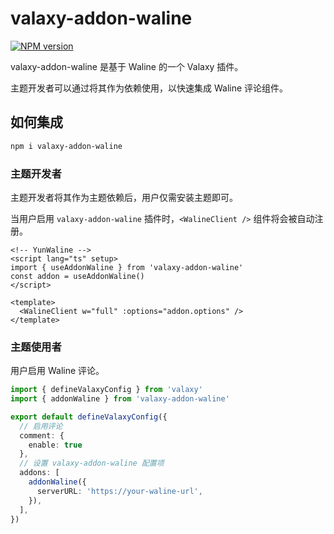 # valaxy-addon-waline

[![NPM version](https://img.shields.io/npm/v/valaxy-addon-waline?color=0078E7)](https://www.npmjs.com/package/valaxy-addon-waline)

valaxy-addon-waline 是基于 Waline 的一个 Valaxy 插件。

主题开发者可以通过将其作为依赖使用，以快速集成 Waline 评论组件。

## 如何集成

```bash
npm i valaxy-addon-waline
```

### 主题开发者

主题开发者将其作为主题依赖后，用户仅需安装主题即可。

当用户启用 `valaxy-addon-waline` 插件时，`<WalineClient />` 组件将会被自动注册。

```vue
<!-- YunWaline -->
<script lang="ts" setup>
import { useAddonWaline } from 'valaxy-addon-waline'
const addon = useAddonWaline()
</script>

<template>
  <WalineClient w="full" :options="addon.options" />
</template>
```

### 主题使用者

用户启用 Waline 评论。

```ts
import { defineValaxyConfig } from 'valaxy'
import { addonWaline } from 'valaxy-addon-waline'

export default defineValaxyConfig({
  // 启用评论
  comment: {
    enable: true
  },
  // 设置 valaxy-addon-waline 配置项
  addons: [
    addonWaline({
      serverURL: 'https://your-waline-url',
    }),
  ],
})
```
